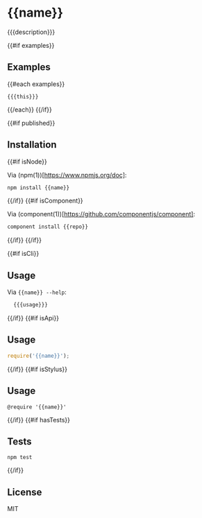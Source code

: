 # {{name}}

{{{description}}}

{{#if examples}}
## Examples
{{#each examples}}

```
{{{this}}}
```
{{/each}}
{{/if}}

{{#if published}}
## Installation
{{#if isNode}}

Via (npm(1))[https://www.npmjs.org/doc]:

```sh
npm install {{name}}
```
{{/if}}
{{#if isComponent}}

Via (component(1))[https://github.com/componentjs/component]:

```sh
component install {{repo}}
```
{{/if}}
{{/if}}

{{#if isCli}}
## Usage

Via `{{name}} --help`:

```sh
  {{{usage}}}
```
{{/if}}
{{#if isApi}}
## Usage

  ```js
  require('{{name}}');
  ```
{{/if}}
{{#if isStylus}}
## Usage

  ```stylus
  @require '{{name}}'
  ```
{{/if}}
{{#if hasTests}}
## Tests

```
npm test
```

{{/if}}

## License

MIT
